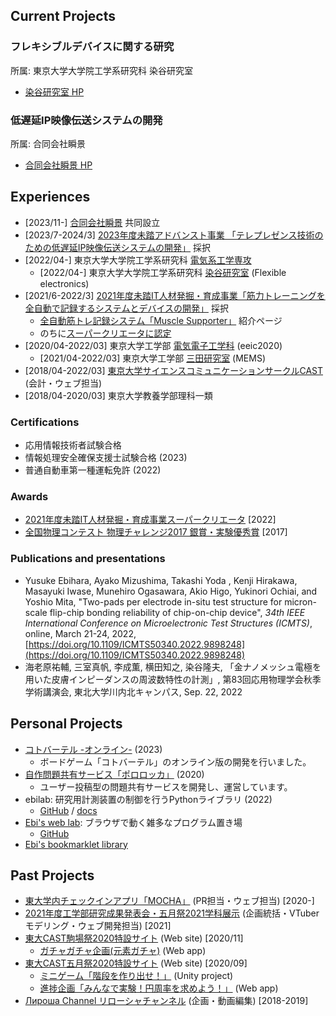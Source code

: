 <!-- don't delete this comment -->

## Current Projects

### フレキシブルデバイスに関する研究

所属: 東京大学大学院工学系研究科 染谷研究室

- [染谷研究室 HP](http://www.ntech.t.u-tokyo.ac.jp)

### 低遅延IP映像伝送システムの開発

所属: 合同会社瞬景

- [合同会社瞬景 HP](https://shunkei.jp/)

## Experiences

-   \[2023/11-\] [合同会社瞬景](https://shunkei.jp/) 共同設立
-   \[2023/7-2024/3] [2023年度未踏アドバンスト事業 「テレプレゼンス技術のための低遅延IP映像伝送システムの開発」](https://www.ipa.go.jp/jinzai/mitou/advanced/2023/gaiyou_fj-1.html) 採択
-   \[2022/04-\] 東京大学大学院工学系研究科 [電気系工学専攻](https://www.eeis.t.u-tokyo.ac.jp)
    -   \[2022/04-\] 東京大学大学院工学系研究科 [染谷研究室](http://www.ntech.t.u-tokyo.ac.jp) (Flexible electronics)
-   \[2021/6-2022/3\] [2021年度未踏IT人材発掘・育成事業「筋力トレーニングを全自動で記録するシステムとデバイスの開発」](https://www.ipa.go.jp/jinzai/mitou/2021/gaiyou_sd-3.html) 採択
    - [全自動筋トレ記録システム「Muscle Supporter」](https://muscle-supporter.com/) 紹介ページ
    - のちに[スーパークリエータに認定](https://www.ipa.go.jp/jinzai/mitou/it/qv6pgp000000ie9y-att/000098511.pdf)
-   \[2020/04-2022/03\] 東京大学工学部 [電気電子工学科](https://www.ee.t.u-tokyo.ac.jp/) (eeic2020)
    -   \[2021/04-2022/03\] 東京大学工学部 [三田研究室](https://www.if.t.u-tokyo.ac.jp) (MEMS)
-  [2018/04-2022/03] [東京大学サイエンスコミュニケーションサークルCAST](https://ut-cast.net/) (会計・ウェブ担当)
-   \[2018/04-2020/03\] 東京大学教養学部理科一類

### Certifications

- 応用情報技術者試験合格
- 情報処理安全確保支援士試験合格 (2023)
- 普通自動車第一種運転免許 (2022)

### Awards

*   [2021年度未踏IT人材発掘・育成事業スーパークリエータ](https://www.ipa.go.jp/jinzai/mitou/it/qv6pgp000000ie9y-att/000098511.pdf) \[2022\]
*   [全国物理コンテスト 物理チャレンジ2017 銀賞・実験優秀賞](http://www.jpho.jp/2017schedule.html) \[2017\]

### Publications and presentations

*   Yusuke Ebihara, Ayako Mizushima, Takashi Yoda , Kenji Hirakawa, Masayuki Iwase, Munehiro Ogasawara, Akio Higo, Yukinori Ochiai, and Yoshio Mita, "Two-pads per electrode in-situ test structure for micron-scale flip-chip bonding reliability of chip-on-chip device", _34th IEEE International Conference on Microelectronic Test Structures (ICMTS)_, online, March 21-24, 2022, [https://doi.org/10.1109/ICMTS50340.2022.9898248](https://doi.org/10.1109/ICMTS50340.2022.9898248)
*   海老原祐輔, 三室真帆, 李成薫, 横田知之, 染谷隆夫, 「金ナノメッシュ電極を用いた皮膚インピーダンスの周波数特性の計測」, 第83回応用物理学会秋季学術講演会, 東北大学川内北キャンパス, Sep. 22, 2022


## Personal Projects

- [コトバーテル -オンライン-](https://kotobaateru.online/) (2023)
    - ボードゲーム「コトバーテル」のオンライン版の開発を行いました。
- [自作問題共有サービス「ポロロッカ」](https://pororocca.com/) (2020)
    -  ユーザー投稿型の問題共有サービスを開発し、運営しています。
- ebilab: 研究用計測装置の制御を行うPythonライブラリ (2022)
    - [GitHub](https://github.com/ebiyu/ebilab) / [docs](https://ebilab.readthedocs.io/ja/latest/)
- [Ebi's web lab](https://lab.ebiyuu.com/): ブラウザで動く雑多なプログラム置き場
    - [GitHub](https://github.com/ebiyu/web-lab)
- [Ebi's bookmarklet library](https://bookmarklet.ebiyuu.com/)

## Past Projects

- [東大学内チェックインアプリ「MOCHA」](https://mocha.t.u-tokyo.ac.jp) (PR担当・ウェブ担当) \[2020-\]
- [2021年度工学部研究成果発表会・五月祭2021学科展示](https://2021.eeic.jp/) (企画統括・VTuberモデリング・ウェブ開発担当) \[2021\]
- [東大CAST駒場祭2020特設サイト](https://ut-cast.net/komafes2020/) (Web site) \[2020/11\] 
    -   [ガチャガチャ企画(元素ガチャ)](https://ut-cast.net/komafes2020/gacha/) (Web app)
- [東大CAST五月祭2020特設サイト](https://ut-cast.net/mayfes2020/) (Web site) \[2020/09\]
    -   [ミニゲーム「階段を作り出せ！」](https://ut-cast.net/mayfes2020/minigame/tsumiki/) (Unity project)
    -   [進捗企画「みんなで実験！円周率を求めよう！」](https://ut-cast.net/mayfes2020/data-collecting/) (Web app)
-   [Лироша Channel リローシャチャンネル](https://www.youtube.com/channel/UC5T-TP6eOGbX9DVXpLtevEA) (企画・動画編集) \[2018-2019\]

